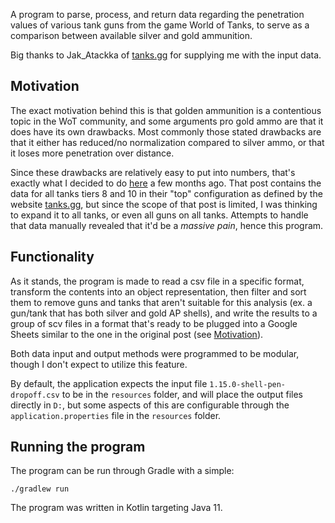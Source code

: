 A program to parse, process, and return data regarding the penetration values of various tank guns from the game World of Tanks, to serve as a comparison between available silver and gold ammunition.

Big thanks to Jak_Atackka of [tanks.gg](https://tanks.gg/) for supplying me with the input data.

## Motivation

The exact motivation behind this is that golden ammunition is a contentious topic in the WoT community, and some arguments pro gold ammo are that it does have its own drawbacks.
Most commonly those stated drawbacks are that it either has reduced/no normalization compared to silver ammo, or that it loses more penetration over distance.

Since these drawbacks are relatively easy to put into numbers, that's exactly what I decided to do [here](https://old.reddit.com/r/WorldofTanks/comments/p8bbj8/on_normalization_and_penetration_loss_over/) a few months ago.
That post contains the data for all tanks tiers 8 and 10 in their "top" configuration as defined by the website [tanks.gg](https://tanks.gg/), but since the scope of that post is limited, I was thinking to expand it to all tanks, or even all guns on all tanks.
Attempts to handle that data manually revealed that it'd be a *massive pain*, hence this program.

## Functionality

As it stands, the program is made to read a csv file in a specific format, transform the contents into an object representation, then filter and sort them to remove guns and tanks that aren't suitable for this analysis (ex. a gun/tank that has both silver and gold AP shells), and write the results to a group of scv files in a format that's ready to be plugged into a Google Sheets similar to the one in the original post (see [Motivation](#motivation)).

Both data input and output methods were programmed to be modular, though I don't expect to utilize this feature.

By default, the application expects the input file `1.15.0-shell-pen-dropoff.csv` to be in the `resources` folder, and will place the output files directly in `D:`, but some aspects of this are configurable through the `application.properties` file in the `resources` folder.

## Running the program

The program can be run through Gradle with a simple:

```./gradlew run```

The program was written in Kotlin targeting Java 11.
